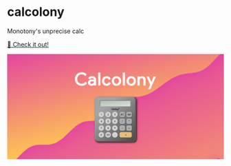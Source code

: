 # calcolony
Monotony's unprecise calc

[🔗 Check it out!](https://htmlpreview.github.io/?https://github.com/m0n0t0ny/calcolony/blob/8c56fdb3036283937c54f0c5a5c0c3a07f06c4bb/index.html)

![Product preview](https://github.com/m0n0t0ny/calcolony/blob/main/calcolony.png?raw=true)